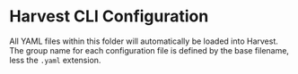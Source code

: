 # Harvest CLI Configuration
All YAML files within this folder will automatically be loaded into Harvest. The group name for each configuration file is defined by the base filename, less the `.yaml` extension.

